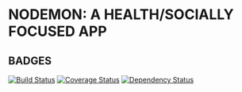 NODEMON: A HEALTH/SOCIALLY FOCUSED APP
======================================

BADGES
------

[![Build Status](https://travis-ci.org/RJFryman/nodemon.png?branch=master)](https://travis-ci.org/RJFryman/nodemon)
[![Coverage Status](https://coveralls.io/repos/RJFryman/nodemon/badge.png)](https://coveralls.io/r/RJFryman/nodemon)
[![Dependency Status](https://gemnasium.com/RJFryman/nodemon.png)](https://gemnasium.com/RJFryman/nodemon)

















